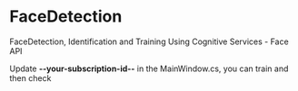 # FaceDetection
FaceDetection, Identification and Training Using Cognitive Services - Face API

Update **--your-subscription-id--** in the MainWindow.cs, you can train and then check 
